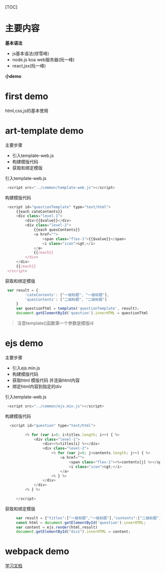 [TOC]
# 主要内容
**基本语法**
* js基本语法(缪雪峰)
* node.js koa web服务器(阮一峰)
* react,jsx(阮一峰)

**小demo**

# first demo
html,css,js的基本使用
# art-template demo
主要步骤
* 引入template-web.js
* 构建模版代码
* 获取和绑定模版

引入template-web.js

```javascript
 <script src="../common/template-web.js"></script>
```

构建模版代码

```javascript
 <script id="questionTemplate" type="text/html">
     {{each cateContents}}
     <div class="level-1">
         <div>{{$value}}</div>
         <div class="level-2">
             {{each quesContents}}
             <a href="">
                 <span class="flex-1">{{$value}}</span>
                 <i class="icon">&gt;</i>
             </a>
             {{/each}}
         </div>
     </div>
     {{/each}}
 </script>
```

获取和绑定模版

```javascript
 var result = {
         'cateContents': ["一级标题", "一级标题"],
         'quesContents': ["二级标题", "二级标题"]
     }
     var questionTtml = template('questionTemplate', result);
     document.getElementById('question').innerHTML = questionTtml
```

> 注意template()函数第一个参数是模版id

# ejs demo
主要步骤
* 引入ejs.min.js
* 构建模版代码
* 获取html 模版代码 并渲染html内容
* 绑定html内容到指定的div


引入template-web.js

```javascript
 <script src="../common/ejs.min.js"></script>
```

构建模版代码

```javascript
  <script id="question" type="text/html">
 
         <% for (var i=0; i<titles.length; i++) { %>
             <div class="level-1">
                 <div><%=titles[i] %></div>
                 <div class="level-2">
                     <% for (var j=0; j<contents.length; j++) { %>
                         <a href="">
                             <span class="flex-1"><%=contents[j] %></span>
                             <i class="icon">&gt;</i>
                         </a>
                     <% } %>
                 </div>
             </div>
         <% } %>
 
     </script>
```

获取和绑定模版

```javascript
     var result = {"titles":["一级标题","一级标题"],"contents":["二级标题","二级标题","二级标题"]};
     const html = document.getElementById('question').innerHTML;
     var content = ejs.render(html,result)
     document.getElementById("div1").innerHTML = content;
```

# webpack demo
[学习文档](webpack_tool/app/doc.md)
